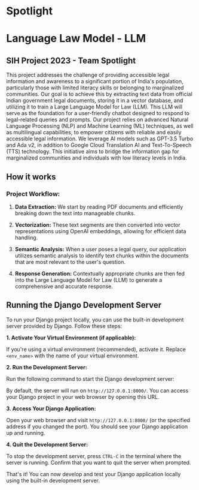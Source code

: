 # Spotlight

# Language Law Model - LLM
## SIH Project 2023 - Team Spotlight

This project addresses the challenge of providing accessible legal information and awareness to a significant portion of India's population, particularly those with limited literacy skills or belonging to marginalized communities. Our goal is to achieve this by extracting text data from official Indian government legal documents, storing it in a vector database, and utilizing it to train a Large Language Model for Law (LLM). This LLM will serve as the foundation for a user-friendly chatbot designed to respond to legal-related queries and prompts. Our project relies on advanced Natural Language Processing (NLP) and Machine Learning (ML) techniques, as well as multilingual capabilities, to empower citizens with reliable and easily accessible legal information. We leverage AI models such as GPT-3.5 Turbo and Ada v2, in addition to Google Cloud Translation AI and Text-To-Speech (TTS) technology. This initiative aims to bridge the information gap for marginalized communities and individuals with low literacy levels in India.

## How it works

### Project Workflow:

1. **Data Extraction:** We start by reading PDF documents and efficiently breaking down the text into manageable chunks.

2. **Vectorization:** These text segments are then converted into vector representations using OpenAI embeddings, allowing for efficient data handling.

3. **Semantic Analysis:** When a user poses a legal query, our application utilizes semantic analysis to identify text chunks within the documents that are most relevant to the user's question.

4. **Response Generation:** Contextually appropriate chunks are then fed into the Large Language Model for Law (LLM) to generate a comprehensive and accurate response.

## Running the Django Development Server

To run your Django project locally, you can use the built-in development server provided by Django. Follow these steps:

**1. Activate Your Virtual Environment (if applicable):**

If you're using a virtual environment (recommended), activate it. Replace `<env_name>` with the name of your virtual environment.

**2. Run the Development Server:**

Run the following command to start the Django development server:


By default, the server will run on `http://127.0.0.1:8000/`. You can access your Django project in your web browser by opening this URL.

**3. Access Your Django Application:**

Open your web browser and visit `http://127.0.0.1:8000/` (or the specified address if you changed the port). You should see your Django application up and running.

**4. Quit the Development Server:**

To stop the development server, press `CTRL-C` in the terminal where the server is running. Confirm that you want to quit the server when prompted.

That's it! You can now develop and test your Django application locally using the built-in development server.
